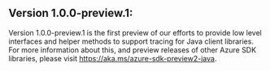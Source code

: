 ## Version 1.0.0-preview.1:

Version 1.0.0-preview.1 is the first preview of our efforts to provide low level interfaces and helper methods to support tracing for Java client libraries. For more information about this, and preview releases of other Azure SDK libraries, please visit
https://aka.ms/azure-sdk-preview2-java.